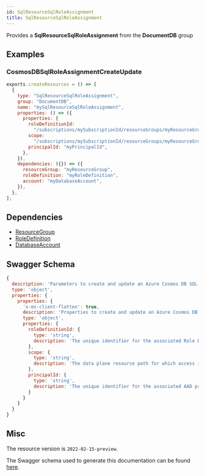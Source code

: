 ```yaml
---
id: SqlResourceSqlRoleAssignment
title: SqlResourceSqlRoleAssignment
---
```

Provides a **SqlResourceSqlRoleAssignment** from the **DocumentDB** group
## Examples
### CosmosDBSqlRoleAssignmentCreateUpdate
```js
exports.createResources = () => [
  {
    type: "SqlResourceSqlRoleAssignment",
    group: "DocumentDB",
    name: "mySqlResourceSqlRoleAssignment",
    properties: () => ({
      properties: {
        roleDefinitionId:
          "/subscriptions/mySubscriptionId/resourceGroups/myResourceGroupName/providers/Microsoft.DocumentDB/databaseAccounts/myAccountName/sqlRoleDefinitions/myRoleDefinitionId",
        scope:
          "/subscriptions/mySubscriptionId/resourceGroups/myResourceGroupName/providers/Microsoft.DocumentDB/databaseAccounts/myAccountName/dbs/purchases/colls/redmond-purchases",
        principalId: "myPrincipalId",
      },
    }),
    dependencies: ({}) => ({
      resourceGroup: "myResourceGroup",
      roleDefinition: "myRoleDefinition",
      account: "myDatabaseAccount",
    }),
  },
];

```
## Dependencies
- [ResourceGroup](../Resources/ResourceGroup.md)
- [RoleDefinition](../Authorization/RoleDefinition.md)
- [DatabaseAccount](../DocumentDB/DatabaseAccount.md)
## Swagger Schema
```js
{
  description: 'Parameters to create and update an Azure Cosmos DB SQL Role Assignment.',
  type: 'object',
  properties: {
    properties: {
      'x-ms-client-flatten': true,
      description: 'Properties to create and update an Azure Cosmos DB SQL Role Assignment.',
      type: 'object',
      properties: {
        roleDefinitionId: {
          type: 'string',
          description: 'The unique identifier for the associated Role Definition.'
        },
        scope: {
          type: 'string',
          description: 'The data plane resource path for which access is being granted through this Role Assignment.'
        },
        principalId: {
          type: 'string',
          description: 'The unique identifier for the associated AAD principal in the AAD graph to which access is being granted through this Role Assignment. Tenant ID for the principal is inferred using the tenant associated with the subscription.'
        }
      }
    }
  }
}
```
## Misc
The resource version is `2022-02-15-preview`.

The Swagger schema used to generate this documentation can be found [here](https://github.com/Azure/azure-rest-api-specs/tree/main/specification/cosmos-db/resource-manager/Microsoft.DocumentDB/preview/2022-02-15-preview/rbac.json).
